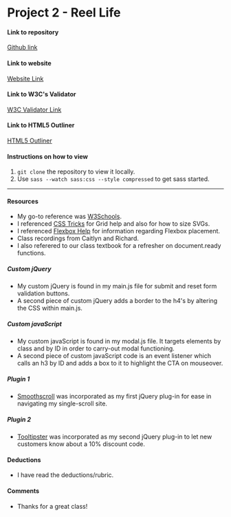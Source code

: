 # Project 2 - Reel Life

#### Link to repository
[Github link](https://github.com/liveoutloud/project-2_boone-janetta)

#### Link to website
[Website Link](http://janettaboone.com/project-2_boone-janetta/)

#### Link to W3C's Validator
[W3C Validator Link](https://validator.w3.org/nu/?doc=http%3A%2F%2Fjanettaboone.com%2Fproject-2_boone-janetta%2F)

#### Link to HTML5 Outliner
[HTML5 Outliner](https://gsnedders.html5.org/outliner/process.py?url=http%3A%2F%2Fjanettaboone.com%2Fproject-2_boone-janetta%2F)

#### Instructions on how to view
1. `git clone` the repository to view it locally.
2. Use `sass --watch sass:css --style compressed` to get sass started.

---

#### Resources
- My go-to reference was [W3Schools](https://www.w3schools.com/).
- I referenced [CSS Tricks](https://css-tricks.com/) for Grid help and also for how to size SVGs.
- I referenced [Flexbox Help](https://flexbox.help/) for information regarding Flexbox placement.
- Class recordings from Caitlyn and Richard.
- I also referered to our class textbook for a refresher on document.ready functions.

##### Custom jQuery
- My custom jQuery is found in my main.js file for submit and reset form validation buttons.
- A second piece of custom jQuery adds a border to the h4's by altering the CSS within main.js.

##### Custom javaScript
- My custom javaScript is found in my modal.js file. It targets elements by class and by ID in order to carry-out modal functioning.
- A second piece of custom javaScript code is an event listener which calls an h3 by ID and adds a box to it to highlight the CTA on mouseover.

##### Plugin 1
- [Smoothscroll](https://css-tricks.com/snippets/jquery/smooth-scrolling/) was incorporated as my first jQuery plug-in for ease in navigating my single-scroll site.
##### Plugin 2
- [Tooltipster](http://iamceege.github.io/tooltipster/) was incorporated as my second jQuery plug-in to let new customers know about a 10% discount code.
#### Deductions
- I have read the deductions/rubric.

#### Comments
- Thanks for a great class!

